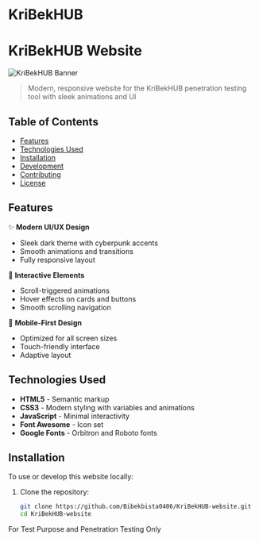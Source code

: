 # KriBekHUB
# KriBekHUB Website

![KriBekHUB Banner](assets/banner.png)

> Modern, responsive website for the KriBekHUB penetration testing tool with sleek animations and UI

## Table of Contents
- [Features](#features)
- [Technologies Used](#technologies-used)
- [Installation](#installation)
- [Development](#development)
- [Contributing](#contributing)
- [License](#license)

## Features

✨ **Modern UI/UX Design**
- Sleek dark theme with cyberpunk accents
- Smooth animations and transitions
- Fully responsive layout

🚀 **Interactive Elements**
- Scroll-triggered animations
- Hover effects on cards and buttons
- Smooth scrolling navigation

📱 **Mobile-First Design**
- Optimized for all screen sizes
- Touch-friendly interface
- Adaptive layout

## Technologies Used

- **HTML5** - Semantic markup
- **CSS3** - Modern styling with variables and animations
- **JavaScript** - Minimal interactivity
- **Font Awesome** - Icon set
- **Google Fonts** - Orbitron and Roboto fonts

## Installation

To use or develop this website locally:

1. Clone the repository:
   ```bash
   git clone https://github.com/Bibekbista0406/KriBekHUB-website.git
   cd KriBekHUB-website
For Test Purpose and Penetration Testing Only
